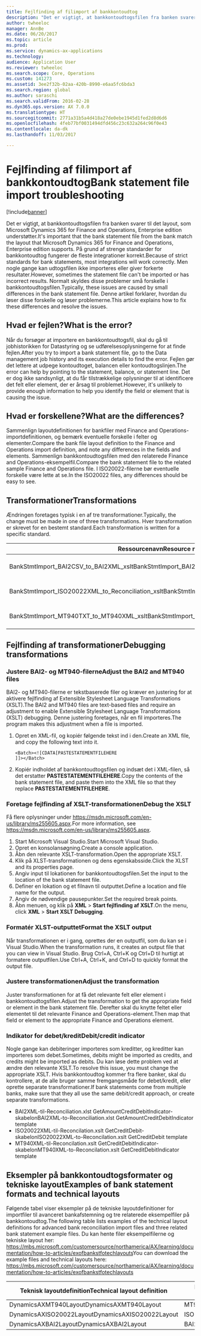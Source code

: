 ```yaml
---
title: Fejlfinding af filimport af bankkontoudtog
description: "Det er vigtigt, at bankkontoudtogsfilen fra banken svarer til det layout, som Microsoft Dynamics 365 for Finance and Operations, Enterprise edition understøtter. På grund af strenge standarder for bankkontoudtog fungerer de fleste integrationer korrekt. Men nogle gange kan udtogsfilen ikke importeres eller giver forkerte resultater. Normalt skyldes disse problemer små forskelle i bankkontoudtogsfilen. Denne artikel forklarer, hvordan du løser disse forskelle og løser problemerne."
author: twheeloc
manager: AnnBe
ms.date: 06/20/2017
ms.topic: article
ms.prod: 
ms.service: dynamics-ax-applications
ms.technology: 
audience: Application User
ms.reviewer: twheeloc
ms.search.scope: Core, Operations
ms.custom: 141273
ms.assetid: 3ee2f32b-02aa-420b-8990-e6aa5fc6bda3
ms.search.region: global
ms.author: saraschi
ms.search.validFrom: 2016-02-28
ms.dyn365.ops.version: AX 7.0.0
ms.translationtype: HT
ms.sourcegitcommit: 2771a31b5a4d418a27de0ebe1945d1fed2d8d6d6
ms.openlocfilehash: 4feb77bf0031494dfd456c23c632a264c96f0e43
ms.contentlocale: da-dk
ms.lasthandoff: 11/03/2017

---
```


# <a name="bank-statement-file-import-troubleshooting"></a><span data-ttu-id="8aaff-107">Fejlfinding af filimport af bankkontoudtog</span><span class="sxs-lookup"><span data-stu-id="8aaff-107">Bank statement file import troubleshooting</span></span>

[!include[banner](../includes/banner.md)]


<span data-ttu-id="8aaff-108">Det er vigtigt, at bankkontoudtogsfilen fra banken svarer til det layout, som Microsoft Dynamics 365 for Finance and Operations, Enterprise edition understøtter.</span><span class="sxs-lookup"><span data-stu-id="8aaff-108">It's important that the bank statement file from the bank match the layout that Microsoft Dynamics 365 for Finance and Operations, Enterprise edition supports.</span></span> <span data-ttu-id="8aaff-109">På grund af strenge standarder for bankkontoudtog fungerer de fleste integrationer korrekt.</span><span class="sxs-lookup"><span data-stu-id="8aaff-109">Because of strict standards for bank statements, most integrations will work correctly.</span></span> <span data-ttu-id="8aaff-110">Men nogle gange kan udtogsfilen ikke importeres eller giver forkerte resultater.</span><span class="sxs-lookup"><span data-stu-id="8aaff-110">However, sometimes the statement file can't be imported or has incorrect results.</span></span> <span data-ttu-id="8aaff-111">Normalt skyldes disse problemer små forskelle i bankkontoudtogsfilen.</span><span class="sxs-lookup"><span data-stu-id="8aaff-111">Typically, these issues are caused by small differences in the bank statement file.</span></span> <span data-ttu-id="8aaff-112">Denne artikel forklarer, hvordan du løser disse forskelle og løser problemerne.</span><span class="sxs-lookup"><span data-stu-id="8aaff-112">This article explains how to fix these differences and resolve the issues.</span></span>

<a name="what-is-the-error"></a><span data-ttu-id="8aaff-113">Hvad er fejlen?</span><span class="sxs-lookup"><span data-stu-id="8aaff-113">What is the error?</span></span>
------------------

<span data-ttu-id="8aaff-114">Når du forsøger at importere en bankkontoudtogsfil, skal du gå til jobhistorikken for Datastyring og se udførelsesoplysningerne for at finde fejlen.</span><span class="sxs-lookup"><span data-stu-id="8aaff-114">After you try to import a bank statement file, go to the Data management job history and its execution details to find the error.</span></span> <span data-ttu-id="8aaff-115">Fejlen gør det lettere at udpege kontoudtoget, balancen eller kontoudtogslinjen.</span><span class="sxs-lookup"><span data-stu-id="8aaff-115">The error can help by pointing to the statement, balance, or statement line.</span></span> <span data-ttu-id="8aaff-116">Det er dog ikke sandsynligt, at du får tilstrækkelige oplysninger til at identificere det felt eller element, der er årsag til problemet.</span><span class="sxs-lookup"><span data-stu-id="8aaff-116">However, it's unlikely to provide enough information to help you identify the field or element that is causing the issue.</span></span>

## <a name="what-are-the-differences"></a><span data-ttu-id="8aaff-117">Hvad er forskellene?</span><span class="sxs-lookup"><span data-stu-id="8aaff-117">What are the differences?</span></span>
<span data-ttu-id="8aaff-118">Sammenlign layoutdefinitionen for bankfiler med Finance and Operations-importdefinitionen, og bemærk eventuelle forskelle i felter og elementer.</span><span class="sxs-lookup"><span data-stu-id="8aaff-118">Compare the bank file layout definition to the Finance and Operations import definition, and note any differences in the fields and elements.</span></span> <span data-ttu-id="8aaff-119">Sammenlign bankkontoudtogsfilen med den relaterede Finance and Operations-eksempelfil.</span><span class="sxs-lookup"><span data-stu-id="8aaff-119">Compare the bank statement file to the related sample Finance and Operations file.</span></span> <span data-ttu-id="8aaff-120">I ISO20022-filerne bør eventuelle forskelle være lette at se.</span><span class="sxs-lookup"><span data-stu-id="8aaff-120">In the ISO20022 files, any differences should be easy to see.</span></span>

## <a name="transformations"></a><span data-ttu-id="8aaff-121">Transformationer</span><span class="sxs-lookup"><span data-stu-id="8aaff-121">Transformations</span></span>
<span data-ttu-id="8aaff-122">Ændringen foretages typisk i en af tre transformationer.</span><span class="sxs-lookup"><span data-stu-id="8aaff-122">Typically, the change must be made in one of three transformations.</span></span> <span data-ttu-id="8aaff-123">Hver transformation er skrevet for en bestemt standard.</span><span class="sxs-lookup"><span data-stu-id="8aaff-123">Each transformation is written for a specific standard.</span></span>

| <span data-ttu-id="8aaff-124">Ressourcenavn</span><span class="sxs-lookup"><span data-stu-id="8aaff-124">Resource name</span></span>                                         | <span data-ttu-id="8aaff-125">Filnavn</span><span class="sxs-lookup"><span data-stu-id="8aaff-125">File name</span></span>                          |
|-------------------------------------------------------|------------------------------------|
| <span data-ttu-id="8aaff-126">BankStmtImport\_BAI2CSV\_to\_BAI2XML\_xslt</span><span class="sxs-lookup"><span data-stu-id="8aaff-126">BankStmtImport\_BAI2CSV\_to\_BAI2XML\_xslt</span></span>            | <span data-ttu-id="8aaff-127">BAI2CSV-to-BAI2XML.xslt</span><span class="sxs-lookup"><span data-stu-id="8aaff-127">BAI2CSV-to-BAI2XML.xslt</span></span>            |
| <span data-ttu-id="8aaff-128">BankStmtImport\_ISO20022XML\_to\_Reconciliation\_xslt</span><span class="sxs-lookup"><span data-stu-id="8aaff-128">BankStmtImport\_ISO20022XML\_to\_Reconciliation\_xslt</span></span> | <span data-ttu-id="8aaff-129">ISO20022XML-to-Reconciliation.xslt</span><span class="sxs-lookup"><span data-stu-id="8aaff-129">ISO20022XML-to-Reconciliation.xslt</span></span> |
| <span data-ttu-id="8aaff-130">BankStmtImport\_MT940TXT\_to\_MT940XML\_xslt</span><span class="sxs-lookup"><span data-stu-id="8aaff-130">BankStmtImport\_MT940TXT\_to\_MT940XML\_xslt</span></span>          | <span data-ttu-id="8aaff-131">MT940TXT-to-MT940XML.xslt</span><span class="sxs-lookup"><span data-stu-id="8aaff-131">MT940TXT-to-MT940XML.xslt</span></span>          |

## <a name="debugging-transformations"></a><span data-ttu-id="8aaff-132">Fejlfinding af transformationer</span><span class="sxs-lookup"><span data-stu-id="8aaff-132">Debugging transformations</span></span>
### <a name="adjust-the-bai2-and-mt940-files"></a><span data-ttu-id="8aaff-133">Justere BAI2- og MT940-filerne</span><span class="sxs-lookup"><span data-stu-id="8aaff-133">Adjust the BAI2 and MT940 files</span></span>

<span data-ttu-id="8aaff-134">BAI2- og MT940-filerne er tekstbaserede filer og kræver en justering for at aktivere fejlfinding af Extensible Stylesheet Language Transformations (XSLT).</span><span class="sxs-lookup"><span data-stu-id="8aaff-134">The BAI2 and MT940 files are text-based files and require an adjustment to enable Extensible Stylesheet Language Transformations (XSLT) debugging.</span></span> <span data-ttu-id="8aaff-135">Denne justering foretages, når en fil importeres.</span><span class="sxs-lookup"><span data-stu-id="8aaff-135">The program makes this adjustment when a file is imported.</span></span>

1.  <span data-ttu-id="8aaff-136">Opret en XML-fil, og kopiér følgende tekst ind i den.</span><span class="sxs-lookup"><span data-stu-id="8aaff-136">Create an XML file, and copy the following text into it.</span></span>

        <Batch><![CDATA[PASTESTATEMENTFILEHERE
        ]]></Batch>

2.  <span data-ttu-id="8aaff-137">Kopiér indholdet af bankkontoudtogsfilen og indsæt det i XML-filen, så det erstatter **PASTESTATEMENTFILEHERE**.</span><span class="sxs-lookup"><span data-stu-id="8aaff-137">Copy the contents of the bank statement file, and paste them into the XML file so that they replace **PASTESTATEMENTFILEHERE**.</span></span>

### <a name="debug-the-xslt"></a><span data-ttu-id="8aaff-138">Foretage fejlfinding af XSLT-transformationen</span><span class="sxs-lookup"><span data-stu-id="8aaff-138">Debug the XSLT</span></span>

<span data-ttu-id="8aaff-139">Få flere oplysninger under <https://msdn.microsoft.com/en-us/library/ms255605.aspx>.</span><span class="sxs-lookup"><span data-stu-id="8aaff-139">For more information, see <https://msdn.microsoft.com/en-us/library/ms255605.aspx>.</span></span>

1.  <span data-ttu-id="8aaff-140">Start Microsoft Visual Studio.</span><span class="sxs-lookup"><span data-stu-id="8aaff-140">Start Microsoft Visual Studio.</span></span>
2.  <span data-ttu-id="8aaff-141">Opret en konsolansøgning.</span><span class="sxs-lookup"><span data-stu-id="8aaff-141">Create a console application.</span></span>
3.  <span data-ttu-id="8aaff-142">Åbn den relevante XSLT-transformation.</span><span class="sxs-lookup"><span data-stu-id="8aaff-142">Open the appropriate XSLT.</span></span>
4.  <span data-ttu-id="8aaff-143">Klik på XLST-transformationen og dens egenskabsside.</span><span class="sxs-lookup"><span data-stu-id="8aaff-143">Click the XLST and its properties page.</span></span>
5.  <span data-ttu-id="8aaff-144">Angiv input til lokationen for bankkontoudtogsfilen.</span><span class="sxs-lookup"><span data-stu-id="8aaff-144">Set the input to the location of the bank statement file.</span></span>
6.  <span data-ttu-id="8aaff-145">Definer en lokation og et filnavn til outputtet.</span><span class="sxs-lookup"><span data-stu-id="8aaff-145">Define a location and file name for the output.</span></span>
7.  <span data-ttu-id="8aaff-146">Angiv de nødvendige pausepunkter.</span><span class="sxs-lookup"><span data-stu-id="8aaff-146">Set the required break points.</span></span>
8.  <span data-ttu-id="8aaff-147">Åbn menuen, og klik på **XML** &gt; **Start fejlfinding af XSLT**.</span><span class="sxs-lookup"><span data-stu-id="8aaff-147">On the menu, click **XML** &gt; **Start XSLT Debugging**.</span></span>

### <a name="format-the-xslt-output"></a><span data-ttu-id="8aaff-148">Formatér XLST-outputtet</span><span class="sxs-lookup"><span data-stu-id="8aaff-148">Format the XSLT output</span></span>

<span data-ttu-id="8aaff-149">Når transformationen er i gang, oprettes der en outputfil, som du kan se i Visual Studio.</span><span class="sxs-lookup"><span data-stu-id="8aaff-149">When the transformation runs, it creates an output file that you can view in Visual Studio.</span></span> <span data-ttu-id="8aaff-150">Brug Ctrl+A, Ctrl+K og Ctrl+D til hurtigt at formatere outputfilen.</span><span class="sxs-lookup"><span data-stu-id="8aaff-150">Use Ctrl+A, Ctrl+K, and Ctrl+D to quickly format the output file.</span></span>

### <a name="adjust-the-transformation"></a><span data-ttu-id="8aaff-151">Justere transformationen</span><span class="sxs-lookup"><span data-stu-id="8aaff-151">Adjust the transformation</span></span>

<span data-ttu-id="8aaff-152">Juster transformationen for at få det relevante felt eller element i bankkontoudtogsfilen.</span><span class="sxs-lookup"><span data-stu-id="8aaff-152">Adjust the transformation to get the appropriate field or element in the bank statement file.</span></span> <span data-ttu-id="8aaff-153">Derefter skal du knytte feltet eller elementet til det relevante Finance and Operations-element.</span><span class="sxs-lookup"><span data-stu-id="8aaff-153">Then map that field or element to the appropriate Finance and Operations element.</span></span>

### <a name="debitcredit-indicator"></a><span data-ttu-id="8aaff-154">Indikator for debet/kredit</span><span class="sxs-lookup"><span data-stu-id="8aaff-154">Debit/credit indicator</span></span>

<span data-ttu-id="8aaff-155">Nogle gange kan debiteringer importeres som kreditter, og kreditter kan importeres som debet.</span><span class="sxs-lookup"><span data-stu-id="8aaff-155">Sometimes, debits might be imported as credits, and credits might be imported as debits.</span></span> <span data-ttu-id="8aaff-156">Du kan løse dette problem ved at ændre den relevante XSLT.</span><span class="sxs-lookup"><span data-stu-id="8aaff-156">To resolve this issue, you must change the appropriate XSLT.</span></span> <span data-ttu-id="8aaff-157">Hvis bankkontoudtog kommer fra flere banker, skal du kontrollere, at de alle bruger samme fremgangsmåde for debet/kredit, eller oprette separate transformationer.</span><span class="sxs-lookup"><span data-stu-id="8aaff-157">If bank statements come from multiple banks, make sure that they all use the same debit/credit approach, or create separate transformations.</span></span>

-   <span data-ttu-id="8aaff-158">BAI2XML-til-Reconciliation.xlst GetAmountCreditDebitIndicator-skabelon</span><span class="sxs-lookup"><span data-stu-id="8aaff-158">BAI2XML-to-Reconciliation.xlst GetAmountCreditDebitIndicator template</span></span>
-   <span data-ttu-id="8aaff-159">ISO20022XML-til-Reconcilation.xslt GetCreditDebit-skabelon</span><span class="sxs-lookup"><span data-stu-id="8aaff-159">ISO20022XML-to-Reconcilation.xslt GetCreditDebit template</span></span>
-   <span data-ttu-id="8aaff-160">MT940XML-til-Reconcilation.xslt GetCreditDebitIndicator-skabelon</span><span class="sxs-lookup"><span data-stu-id="8aaff-160">MT940XML-to-Reconcilation.xslt GetCreditDebitIndicator template</span></span>

## <a name="examples-of-bank-statement-formats-and-technical-layouts"></a><span data-ttu-id="8aaff-161">Eksempler på bankkontoudtogsformater og tekniske layout</span><span class="sxs-lookup"><span data-stu-id="8aaff-161">Examples of bank statement formats and technical layouts</span></span>
<span data-ttu-id="8aaff-162">Følgende tabel viser eksempler på de tekniske layoutdefinitioner for importfiler til avanceret bankafstemning og tre relaterede eksempelfiler på bankkontoudtog.</span><span class="sxs-lookup"><span data-stu-id="8aaff-162">The following table lists examples of the technical layout definitions for advanced bank reconciliation import files and three related bank statement example files.</span></span> <span data-ttu-id="8aaff-163">Du kan hente filer eksempelfilerne og tekniske layout her: https://mbs.microsoft.com/customersource/northamerica/AX/learning/documentation/how-to-articles/exofbankstfotechlayouts</span><span class="sxs-lookup"><span data-stu-id="8aaff-163">You can download the example files and technical layouts here: https://mbs.microsoft.com/customersource/northamerica/AX/learning/documentation/how-to-articles/exofbankstfotechlayouts</span></span>  


| <span data-ttu-id="8aaff-164">Teknisk layoutdefinition</span><span class="sxs-lookup"><span data-stu-id="8aaff-164">Technical layout definition</span></span>                             | <span data-ttu-id="8aaff-165">Eksempelfil med bankkontoudtog</span><span class="sxs-lookup"><span data-stu-id="8aaff-165">Bank statement example file</span></span>          |
|---------------------------------------------------------|--------------------------------------|
| <span data-ttu-id="8aaff-166">DynamicsAXMT940Layout</span><span class="sxs-lookup"><span data-stu-id="8aaff-166">DynamicsAXMT940Layout</span></span>                                   | <span data-ttu-id="8aaff-167">MT940StatementExample</span><span class="sxs-lookup"><span data-stu-id="8aaff-167">MT940StatementExample</span></span>                |
| <span data-ttu-id="8aaff-168">DynamicsAXISO20022Layout</span><span class="sxs-lookup"><span data-stu-id="8aaff-168">DynamicsAXISO20022Layout</span></span>                                | <span data-ttu-id="8aaff-169">ISO20022StatementExample</span><span class="sxs-lookup"><span data-stu-id="8aaff-169">ISO20022StatementExample</span></span>             |
| <span data-ttu-id="8aaff-170">DynamicsAXBAI2Layout</span><span class="sxs-lookup"><span data-stu-id="8aaff-170">DynamicsAXBAI2Layout</span></span>                                    | <span data-ttu-id="8aaff-171">BAI2StatementExample</span><span class="sxs-lookup"><span data-stu-id="8aaff-171">BAI2StatementExample</span></span>                 |






